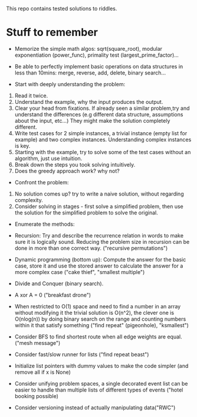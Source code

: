 This repo contains tested solutions to riddles.

# Stuff to remember
- Memorize the simple math algos: sqrt(square_root), 
modular exponentiation (power_func), primality test (largest_prime_factor)...

- Be able to perfectly implement basic operations on data structures 
in less than 10mins: merge, reverse, add, delete, binary search...

- Start with deeply understanding the problem:
1. Read it twice.
2. Understand the example, why the input produces the output.
3. Clear your head from fixations. If already seen a similar problem,try and 
understand the differences (e.g different data structure, assumptions about 
the input, etc...) They might make the solution completely different.
4. Write test cases for 2 simple instances, a trivial instance (empty list for example)
and two complex instances. Understanding complex instances is key.
5. Starting with the example, try to solve some of the test cases without an algorithm, 
just use intuition.
6. Break down the steps you took solving intuitively.
7. Does the greedy approach work? why not?

- Confront the problem:
1. No solution comes up? try to write a naive solution, without regarding complexity.
2. Consider solving in stages - first solve a simplified problem, then use the solution 
for the simplified problem to solve the original. 

- Enumerate the methods:

- Recursion: Try and describe the recurrence relation in words to make sure it is logically sound.
Reducing the problem size in recursion can be done in more than one correct way. ("recursive permutations")

- Dynamic programming (bottom up): Compute the answer for the basic case, store it and use the stored
answer to calculate the answer for a more complex case ("cake thief", "smallest multiple")

- Divide and Conquer (binary search).

- A xor A = 0 ("breakfast drone")

- When restricted to O(1) space and need to find a number in an array without 
modifying it the trivial solution is O(n^2), the clever one is O(nlog(n)) by
 doing binary search on the range and counting numbers within it that
 satisfy something ("find repeat" (pigeonhole), "ksmallest")

- Consider BFS to find shortest route when all edge weights are equal. ("mesh message")

- Consider fast/slow runner for lists ("find repeat beast")

- Initialize list pointers with dummy values to make the code simpler (and remove
all if x is None)

- Consider unifying problem spaces, a single decorated event list can be easier to handle 
than multiple lists of different types of events ("hotel booking possible)

- Consider versioning instead of actually manipulating data("RWC")
